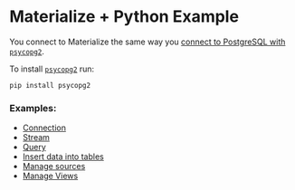 # Materialize + Python Example

You connect to Materialize the same way you [connect to PostgreSQL with `psycopg2`](https://www.psycopg.org/docs/usage.html).

To install [`psycopg2`](https://pypi.org/project/psycopg2/) run:

```
pip install psycopg2
```

### Examples:

- [Connection](./connection.py)
- [Stream](./subscribe.py)
- [Query](./query.py)
- [Insert data into tables](./insert.py)
- [Manage sources](./source.py)
- [Manage Views](./view.py)